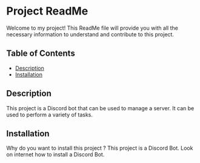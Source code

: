 # Project ReadMe

Welcome to my project! This ReadMe file will provide you with all the necessary information to understand and contribute to this project.

## Table of Contents

- [Description](#description)
- [Installation](#installation)

## Description

This project is a Discord bot that can be used to manage a server. It can be used to perform a variety of tasks.

## Installation

Why do you want to install this project ? This project is a Discord Bot. Look on internet how to install a Discord Bot.

